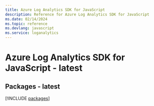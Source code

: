 ```yaml
---
title: Azure Log Analytics SDK for JavaScript
description: Reference for Azure Log Analytics SDK for JavaScript
ms.date: 02/14/2024
ms.topic: reference
ms.devlang: javascript
ms.service: loganalytics
---
```

# Azure Log Analytics SDK for JavaScript - latest
## Packages - latest
[!INCLUDE [packages](log-analytics-index.md)]